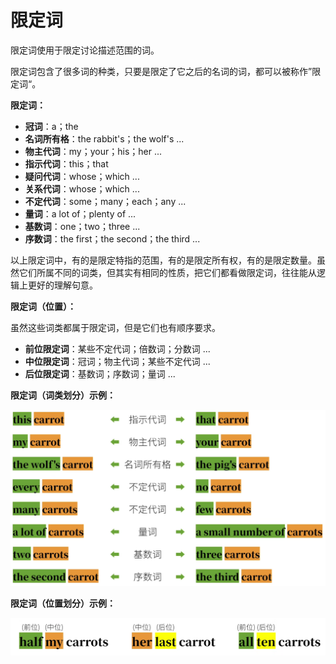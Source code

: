 # 限定词

限定词使用于限定讨论描述范围的词。

限定词包含了很多词的种类，只要是限定了它之后的名词的词，都可以被称作”限定词“。



**限定词：**

- **冠词**：a；the
- **名词所有格**：the rabbit's；the wolf's ...
- **物主代词**：my；your；his；her ...
- **指示代词**：this；that
- **疑问代词**：whose；which ...
- **关系代词**：whose；which ...
- **不定代词**：some；many；each；any ...
- **量词**：a lot of；plenty of ...
- **基数词**：one；two；three ...
- **序数词**：the first；the second；the third ...



以上限定词中，有的是限定特指的范围，有的是限定所有权，有的是限定数量。虽然它们所属不同的词类，但其实有相同的性质，把它们都看做限定词，往往能从逻辑上更好的理解句意。



**限定词（位置）：**

虽然这些词类都属于限定词，但是它们也有顺序要求。

- **前位限定词**：某些不定代词；倍数词；分数词 ...
- **中位限定词**：冠词；物主代词；某些不定代词 ...
- **后位限定词**：基数词；序数词；量词 ...



**限定词（词类划分）示例：**

 ![image-20250105105409988](./images/j.%E9%99%90%E5%AE%9A%E8%AF%8D.assets/image-20250105105409988.png)



**限定词（位置划分）示例：**

![image-20250105110354093](./images/j.%E9%99%90%E5%AE%9A%E8%AF%8D.assets/image-20250105110354093.png)